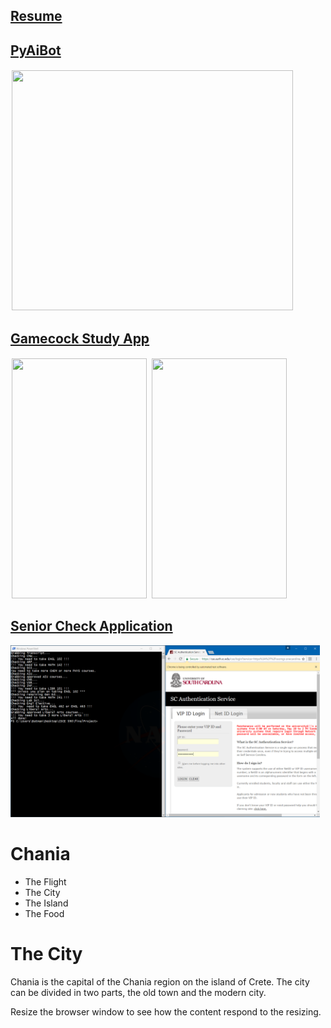<!DOCTYPE html>
<html>
<head>
<div>
  <h2><a href="https://jameseverette.github.io/James-Everette/resume.pdf">Resume</a></h2>
<div>
<div>
  <h2><a href="https://github.com/JamesEverette/pythonBot">PyAiBot</a></h2>
  <img src="https://cloud.githubusercontent.com/assets/5387510/26640759/9d6d203c-45f6-11e7-9545-c9b46790da32.gif"  width="450" height="384" alt="" style="padding:2px">
<div>
  <h2><a href="https://gamecockstudy.wordpress.com/">Gamecock Study App</a></h2>
  <img src="https://cloud.githubusercontent.com/assets/5387510/23328731/38d46710-faf7-11e6-8dcf-749d2965af08.png"  width="216" height="384" alt="" style="padding:2px">
  <img src="https://cloud.githubusercontent.com/assets/5387510/23328732/38da09b8-faf7-11e6-9ff0-800b26475781.png"  width="216" height="384" alt="" style="padding:2px">
</div>
<div>
  <h2><a href="https://github.com/JamesEverette/seniorCheck">Senior Check Application</a></h2>
  <img src="https://raw.githubusercontent.com/JamesEverette/seniorCheck/master/seniorCheck.png"  width="495" height="275" alt="">
</div>

</head>
<body>

<div class="header">
  <h1>Chania</h1>
</div>

<div class="left">
  <ul>
    <li>The Flight</li>
    <li>The City</li>
    <li>The Island</li>
    <li>The Food</li>
  </ul>
</div>

<div class="right">
  <h1>The City</h1>
  <p>Chania is the capital of the Chania region on the island of Crete. The city can be divided in two parts, the old town and the modern city.</p>
  <p>Resize the browser window to see how the content respond to the resizing.</p>
</div>

</body>
</html>

